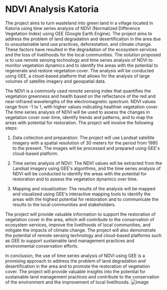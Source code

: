 # NDVI Analysis Katoria
The project aims to turn wasteland into green land in a village located in Katoria using time series analysis of NDVI (Normalized Difference Vegetation Index) using GEE (Google Earth Engine). The project aims to address the problem of land degradation and desertification in the area due to unsustainable land use practices, deforestation, and climate change. These factors have resulted in the degradation of the ecosystem services and the loss of livelihoods for the local communities.
The solution proposed is to use remote sensing technology and time series analysis of NDVI to monitor vegetation dynamics and to identify the areas with the potential to regenerate and restore vegetation cover. The analysis will be conducted using GEE, a cloud-based platform that allows for the analysis of large volumes of satellite imagery and geospatial data.

The NDVI is a commonly used remote sensing index that quantifies the vegetation greenness and health based on the reflectance of the red and near-infrared wavelengths of the electromagnetic spectrum. NDVI values range from -1 to 1, with higher values indicating healthier vegetation cover. The time series analysis of NDVI will be used to assess the changes in vegetation cover over time, identify trends and patterns, and to map the areas with potential for restoration.
The project will involve the following steps:
1. Data collection and preparation: The project will use Landsat satellite imagery with a spatial resolution of 30 meters for the period from 1985 to the present. The images will be processed and prepared using GEE's cloud-based platform.

2. Time series analysis of NDVI: The NDVI values will be extracted from the Landsat imagery using GEE's algorithms, and the time series analysis of NDVI will be conducted to identify the areas with the potential for restoration and to assess the vegetation dynamics over time.

3. Mapping and visualization: The results of the analysis will be mapped and visualized using GEE's interactive mapping tools to identify the areas with the highest potential for restoration and to communicate the results to the local communities and stakeholders.

The project will provide valuable information to support the restoration of vegetation cover in the area, which will contribute to the conservation of ecosystem services, improve the livelihoods of local communities, and mitigate the impacts of climate change. The project will also demonstrate the potential of remote sensing technology and cloud-based platforms such as GEE to support sustainable land management practices and environmental conservation efforts.

In conclusion, the use of time series analysis of NDVI using GEE is a promising approach to address the problem of land degradation and desertification in the area and to promote the restoration of vegetation cover. The project will provide valuable insights into the potential for sustainable land management practices and contribute to the conservation of the environment and the improvement of local livelihoods.
![image](https://user-images.githubusercontent.com/89564501/232314976-28185666-4213-4707-9d77-199163d5cd89.png)
